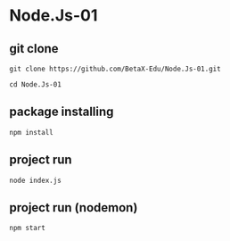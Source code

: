 # Node.Js-01

## git clone

```
git clone https://github.com/BetaX-Edu/Node.Js-01.git
```

```
cd Node.Js-01
```

## package installing
```
npm install
```

## project run
```
node index.js
```

## project run (nodemon)
```
npm start
```
